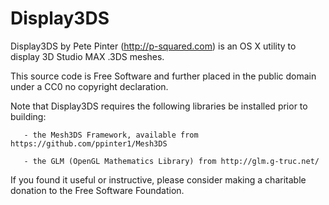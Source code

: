 Display3DS
==========

Display3DS by Pete Pinter (http://p-squared.com) is an OS X utility to display 3D Studio MAX .3DS meshes.

This source code is Free Software and further placed in the public domain under a CC0 no copyright declaration.

Note that Display3DS requires the following libraries be installed prior to building:

       - the Mesh3DS Framework, available from https://github.com/ppinter1/Mesh3DS

       - the GLM (OpenGL Mathematics Library) from http://glm.g-truc.net/

If you found it useful or instructive, please consider making a charitable donation to the Free Software Foundation.
